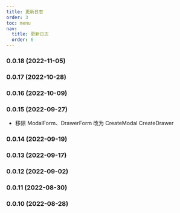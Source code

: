 ```yaml
---
title: 更新日志
order: 3
toc: menu
nav:
  title: 更新日志
  order: 6
---
```


### 0.0.18 (2022-11-05)

### 0.0.17 (2022-10-28)

### 0.0.16 (2022-10-09)

### 0.0.15 (2022-09-27)

- 移除 ModalForm、DrawerForm 改为 CreateModal CreateDrawer

### 0.0.14 (2022-09-19)

### 0.0.13 (2022-09-17)

### 0.0.12 (2022-09-02)

### 0.0.11 (2022-08-30)

### 0.0.10 (2022-08-28)
